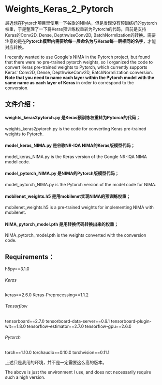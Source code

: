 # Weights_Keras_2_Pytorch

最近想在Pytorch项目里使用一下谷歌的NIMA，但是发现没有预训练好的pytorch权重，于是整理了一下将Keras预训练权重转为Pytorch的代码，目前是支持Keras的Conv2D, Dense, DepthwiseConv2D, BatchNormlization的转换。需要注意的是在**Pytorch模型内需要给每一层命名为与Keras每一层相同的名字**，才能对应转换。

I recently wanted to use Google's NIMA in the Pytorch project, but found that there were no pre-trained pytorch weights, so I organized the code to convert Keras pre-trained weights to Pytorch, which currently supports Keras' Conv2D, Dense, DepthwiseConv2D, BatchNormlization conversion. **Note that you need to name each layer within the Pytorch model with the same name as each layer of Keras** in order to correspond to the conversion.

## 文件介绍：

#### weights_keras2pytorch.py 是Keras预训练权重转为Pytorch的代码；

weights_keras2pytorch.py is the code for converting Keras pre-trained weights to Pytorch.



#### model_keras_NIMA.py 是谷歌NR-IQA NIMA的Keras版模型代码；

model_keras_NIMA.py is the Keras version of the Google NR-IQA NIMA model code.



#### model_pytorch_NIMA.py 是NIMA的Pytorch版模型代码；

model_pytorch_NIMA.py is the Pytorch version of the model code for NIMA.



#### mobilenet_weights.h5 是用mobilenet实现NIMA的预训练权重；

mobilenet_weights.h5 is a pre-trained weights for implementing NIMA with mobilenet.



#### NIMA_pytorch_model.pth 是用转换代码转换出来的权重；

NIMA_pytorch_model.pth is the weights converted with the conversion code.



## Requirements：

h5py==3.1.0

###### Keras

keras==2.6.0
Keras-Preprocessing==1.1.2

###### Tensorflow

tensorboard==2.7.0
tensorboard-data-server==0.6.1
tensorboard-plugin-wit==1.8.0
tensorflow-estimator==2.7.0
tensorflow-gpu==2.6.0

###### Pytorch

torch==1.10.0
torchaudio==0.10.0
torchvision==0.11.1



上述只是我用的环境，并不是一定需要这么高的版本。

The above is just the environment I use, and does not necessarily require such a high version.
